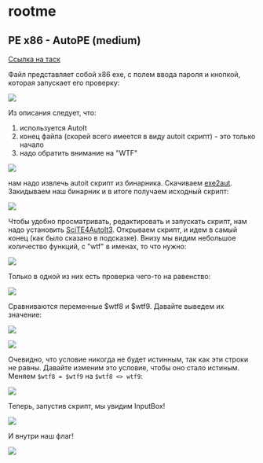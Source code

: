 # rootme

## PE x86 - AutoPE (medium)

[Ссылка на таск](https://www.root-me.org/en/Challenges/Cracking/PE-x86-AutoPE)

Файл представляет собой x86 exe, с полем ввода пароля и кнопкой, которая запускает его проверку:

![](/img/1.png)

Из описания следует, что:

1. используется AutoIt
2. конец файла (скорей всего имеется в виду autoit скрипт) - это только начало
3. надо обратить внимание на "WTF"

![](/img/2.png)

нам надо извлечь autoit скрипт из бинарника. Скачиваем [exe2aut](https://exe2aut.com/exe2aut-converter/). Закидываем наш бинарник и в итоге получаем исходный скрипт: 

![](/img/3.png)

Чтобы удобно просматривать, редактировать и запускать скрипт, нам надо установить [SciTE4AutoIt3](https://www.autoitscript.com/site/autoit/downloads/). Открываем скрипт, и идем в самый конец (как было сказано в подсказке). Внизу мы видим небольшое количество функций, с "wtf" в именах, то что нужно:

![](/img/4.png)

Только в одной из них есть проверка чего-то на равенство:

![](/img/5.png)

Сравниваются переменные $wtf8 и $wtf9. Давайте выведем их значение:

![](/img/7.png)

![](/img/6.png)

Очевидно, что условие никогда не будет истинным, так как эти строки не равны. Давайте изменим это условие, чтобы оно стало истиным. Меняем `$wtf8 = $wtf9` на `$wtf8 <> wtf9`:

![](/img/8.png)

Теперь, запустив скрипт, мы увидим InputBox!

![](/img/9.png)

И внутри наш флаг!

![](/img/10.jpg)
